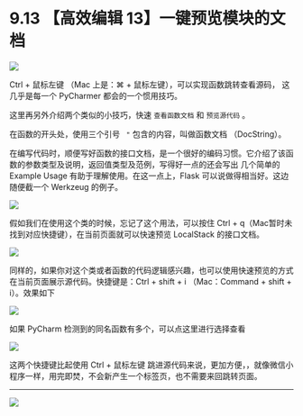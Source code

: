 # 9.13 【高效编辑 13】一键预览模块的文档

![](http://image.iswbm.com/20200804124133.png)

Ctrl + 鼠标左键 （Mac 上是：⌘  + 鼠标左键），可以实现函数跳转查看源码， 这几乎是每一个 PyCharmer 都会的一个惯用技巧。

这里再另外介绍两个类似的小技巧，快速 `查看函数文档` 和 `预览源代码` 。

在函数的开头处，使用三个引号 ` "` 包含的内容，叫做函数文档 （DocString）。

在编写代码时，顺便写好函数的接口文档，是一个很好的编码习惯。它介绍了该函数的参数类型及说明，返回值类型及范例，写得好一点的还会写出 几个简单的 Example Usage 有助于理解使用。在这一点上，Flask 可以说做得相当好。这边随便截一个 Werkzeug 的例子。

![](http://image.python-online.cn/20190507152911.png)

假如我们在使用这个类的时候，忘记了这个用法，可以按住 Ctrl + q（Mac暂时未找到对应快捷键），在当前页面就可以快速预览 LocalStack 的接口文档。

![](http://image.python-online.cn/20190507152840.png)

同样的，如果你对这个类或者函数的代码逻辑感兴趣，也可以使用快速预览的方式在当前页面展示源代码。快捷键是：Ctrl + shift + i （Mac：Command + shift + i）。效果如下

![](http://image.python-online.cn/20190507153847.png)

如果 PyCharm 检测到的同名函数有多个，可以点这里进行选择查看

![](http://image.python-online.cn/20190507154027.png)

这两个快捷键比起使用 Ctrl + 鼠标左键 跳进源代码来说，更加方便，，就像微信小程序一样，用完即焚，不会新产生一个标签页，也不需要来回跳转页面。



---



![](http://image.iswbm.com/20200607174235.png)
